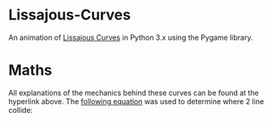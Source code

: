 # Lissajous-Curves
An animation of [Lissajous Curves](https://en.wikipedia.org/wiki/Lissajous_curve) in Python 3.x using the Pygame library.

# Maths
All explanations of the mechanics behind these curves can be found at the hyperlink above.
The [following equation](https://en.wikipedia.org/wiki/Line%E2%80%93line_intersection#Given_two_points_on_each_line) was used to determine where 2 line collide:


